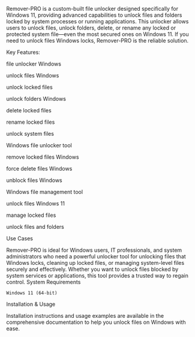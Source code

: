 Remover-PRO is a custom-built file unlocker designed specifically for Windows 11, providing advanced capabilities to unlock files and folders locked by system processes or running applications. This unlocker allows users to unlock files, unlock folders, delete, or rename any locked or protected system file—even the most secured ones on Windows 11. If you need to unlock files Windows locks, Remover-PRO is the reliable solution.

Key Features:

file unlocker Windows

unlock files Windows

unlock locked files

unlock folders Windows

delete locked files

rename locked files

unlock system files

Windows file unlocker tool

remove locked files Windows

force delete files Windows

unblock files Windows

Windows file management tool

unlock files Windows 11

manage locked files

unlock files and folders


Use Cases

Remover-PRO is ideal for Windows users, IT professionals, and system administrators who need a powerful unlocker tool for unlocking files that Windows locks, cleaning up locked files, or managing system-level files securely and effectively. Whether you want to unlock files blocked by system services or applications, this tool provides a trusted way to regain control.
System Requirements

    Windows 11 (64-bit)


Installation & Usage

Installation instructions and usage examples are available in the comprehensive documentation to help you unlock files on Windows with ease.
